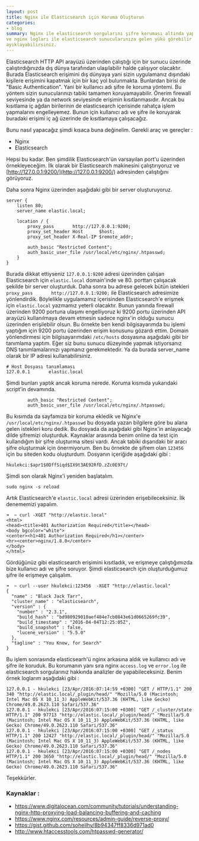 ```yaml
---
layout: post
title: Nginx ile Elasticsearch için Koruma Oluşturun
categories:
- blog
summary: Nginx ile elasticsearch sorgularını şifre koruması altında yapabilirsiniz 
ve nginx logları ile elasticsearch sunucularınıza gelen yükü görebilir ve hatalarınızı 
ayıklayabilirsiniz. 
---
```


Elasticsearch HTTP API arayüzü üzerinden çalıştığı için bir sunucu üzerinde çalıştırdığınızda 
dış dünya tarafından ulaşılabilir halde çalışıyor olacaktır. Burada Elasticsearch erişimini dış
dünyaya yani sizin uygulamanız dışındaki kişilere erişimini kapatmak için bir kaç yol 
bulunmakta. Bunlardan birisi de "Basic Authentication". Yani bir kullanıcı adı şifre ile 
koruma yöntemi. Bu yöntem sizin sunucularınızı tabiki tamamen koruyamayabilir. Önerim 
firewall seviyesinde ya da network seviyesinde erişimin kısıtlanmasıdır. Ancak bu kısıtlama 
iç ağdan birilerinin de elasticsearch içerisinde rahatça işlem yapmalarını engelleyemez. 
Bunun için kullanıcı adı ve  şifre ile koruyarak buradaki erişimi iç ağ üzerinde de kısıtlamaya 
çalışacağız.

Bunu nasıl yapacağız şimdi kısaca buna değinelim. Gerekli araç ve gereçler : 

 - Nginx 
 - Elasticsearch
 
Hepsi bu kadar. Ben şimdilik Elasticsearch'ün varsayılan port'u üzerinden örnekleyeceğim. 
İlk olarak bir Elasticsearch makinesini çalıştırıyoruz ve [http://127.0.0.1:9200/](http://127.0.0.1:9200/) 
adresinden çalıştığını görüyoruz. 

Daha sonra Nginx üzerinden aşağıdaki gibi bir server oluşturuyoruz.

```
server {
    listen 80;
    server_name elastic.local;

    location / {
        proxy_pass       http://127.0.0.1:9200;
        proxy_set_header Host      $host;
        proxy_set_header X-Real-IP $remote_addr;

        auth_basic "Restricted Content";
        auth_basic_user_file /usr/local/etc/nginx/.htpasswd;
    }
}
```

Burada dikkat ettiyseniz `127.0.0.1:9200` adresi üzerinden çalışan Elasticsearch için 
`elastic.local` domain'inde ve 80. porttan çalışacak şekilde bir server oluşturduk. Daha sonra 
bu adrese gelecek bütün istekleri `proxy_pass       http://127.0.0.1:9200;` ile Elasticsearch
adresimize yönlendirdik. Böylelikle uygulamamız içerisinden Elasticsearch'e erişmek için 
`elastic.local` yazmamız yeterli olacaktır.  Bunun yanında firewall üzerinden 9200 portuna 
ulaşımı engelliyoruz ki 9200 portu üzerinden API arayüzü kullanılmaya devam etmesin 
sadece nginx'in olduğu sunucu üzerinden erişilebilir olsun. Bu örnekte ben kendi 
bilgisayarımda bu işlemi yaptığım için 9200 portu üzerinden erişim konusunu gözardı ettim. 
Domain yönlendirmesi için bilgisayarımdaki `/etc/hosts` dosyasına aşağıdaki gibi bir 
tanımlama yaptım. Eğer siz bunu sunucu düzeyinde yapmak istiyorsanız DNS tanımlamalarınızı 
yapmanız gerekmektedir. Ya da burada server_name olarak bir IP adresi kullanabilirsiniz.

```
# Host Dosyası tanımlaması
127.0.0.1       elastic.local
```

Şimdi bunları yaptık ancak koruma nerede. Koruma kısmıda yukarıdaki script'in devamında.

```
        auth_basic "Restricted Content";
        auth_basic_user_file /usr/local/etc/nginx/.htpasswd;
```

Bu kısımda da sayfamıza bir koruma ekledik ve Nginx'e ` /usr/local/etc/nginx/.htpasswd` bu 
dosyada yazan bilgilere göre bu alana gelen istekleri koru dedik. Bu dosyada da aşağıdaki 
gibi Nginx'in anlayacağı dilde şifremizi oluşturduk. Kaynaklar arasında benim online da test 
için kullandığım bir şifre oluşturma sitesi vardı. Ancak tabiki dışarıdaki bir aracı şifre oluşturmak
için önermiyorum. Ben bu örnekte de şifrem olan `123456` için bu siteden kodu oluşturdum.
Dosyanın içeriğide aşağıdaki gibi : 

```
hkulekci:$apr1$0DffSiqd$IX9t3AE92RfD.zZc0E97t/
```

Şimdi son olarak Nginx'i yeniden başlatalım. 

```
sudo nginx -s reload
```

Artık Elasticsearch'e `elastic.local` adresi üzerinden erişebileceksiniz. İlk denememizi yapalım.

```
➜  ~ curl -XGET "http://elastic.local"
<html>
<head><title>401 Authorization Required</title></head>
<body bgcolor="white">
<center><h1>401 Authorization Required</h1></center>
<hr><center>nginx/1.8.0</center>
</body>
</html>
```

Gördüğünüz gibi elasticsearch erişimini kısıtladık, ve erişmeye çalıştığımızda bize kullanıcı adı ve 
şifre soruyor. Şimdi elasticsearch için oluşturduğumuz şifre ile erişmeye çalışalım. 

```
➜  ~ curl --user hkulekci:123456  -XGET "http://elastic.local"
{
  "name" : "Black Jack Tarr",
  "cluster_name" : "elasticsearch",
  "version" : {
    "number" : "2.3.1",
    "build_hash" : "bd980929010aef404e7cb0843e61d0665269fc39",
    "build_timestamp" : "2016-04-04T12:25:05Z",
    "build_snapshot" : false,
    "lucene_version" : "5.5.0"
  },
  "tagline" : "You Know, for Search"
}
```

Bu işlem sonrasında elasticsearh'ü nginx arkasına aldık ve kullanıcı adı ve şifre ile koruduk. Bu 
korumanın yanı sıra nginx `access.log` ve `error.log` ile elasticsearch sorgularınız hakkında 
analizler de yapabileceksiniz. Benim örnek loglarım aşağıdaki gibi : 

```
127.0.0.1 - hkulekci [23/Apr/2016:07:14:59 +0300] "GET / HTTP/1.1" 200 340 "http://elastic.local/_plugin/head/" "Mozilla/5.0 (Macintosh; Intel Mac OS X 10_11_3) AppleWebKit/537.36 (KHTML, like Gecko) Chrome/49.0.2623.110 Safari/537.36"
127.0.0.1 - hkulekci [23/Apr/2016:07:15:00 +0300] "GET /_cluster/state HTTP/1.1" 200 97713 "http://elastic.local/_plugin/head/" "Mozilla/5.0 (Macintosh; Intel Mac OS X 10_11_3) AppleWebKit/537.36 (KHTML, like Gecko) Chrome/49.0.2623.110 Safari/537.36"
127.0.0.1 - hkulekci [23/Apr/2016:07:15:00 +0300] "GET /_status HTTP/1.1" 200 12427 "http://elastic.local/_plugin/head/" "Mozilla/5.0 (Macintosh; Intel Mac OS X 10_11_3) AppleWebKit/537.36 (KHTML, like Gecko) Chrome/49.0.2623.110 Safari/537.36"
127.0.0.1 - hkulekci [23/Apr/2016:07:15:00 +0300] "GET /_nodes HTTP/1.1" 200 3650 "http://elastic.local/_plugin/head/" "Mozilla/5.0 (Macintosh; Intel Mac OS X 10_11_3) AppleWebKit/537.36 (KHTML, like Gecko) Chrome/49.0.2623.110 Safari/537.36"
```

Teşekkürler.


### Kaynaklar : 
 - https://www.digitalocean.com/community/tutorials/understanding-nginx-http-proxying-load-balancing-buffering-and-caching
  - https://www.nginx.com/resources/admin-guide/reverse-proxy/
  - https://gist.github.com/soheilhy/8b94347ff8336d971ad0
  - http://www.htaccesstools.com/htpasswd-generator/